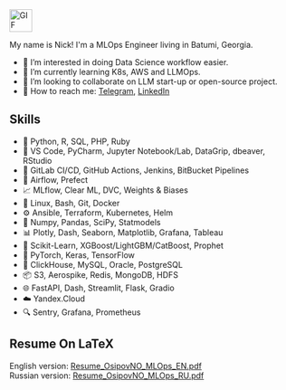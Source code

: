 <img src="https://media.giphy.com/media/QynPOjBgLR5Ryg1qKJ/giphy.gif" alt="GIF" width="40" height="40">

My name is Nick! 
I'm a MLOps Engineer living in Batumi, Georgia.

- 🧲 I’m interested in doing Data Science workflow easier.
- 🚬 I’m currently learning K8s, AWS and LLMOps.
- 👀 I’m looking to collaborate on LLM start-up or open-source project.
- 💬 How to reach me: [Telegram](https://t.me/NickOsipov), [LinkedIn](https://www.linkedin.com/in/nickosipov/)

## Skills
- 🐍 Python, R, SQL, PHP, Ruby
- 🔧 VS Code, PyCharm, Jupyter Notebook/Lab, DataGrip, dbeaver, RStudio
- 🔄 GitLab CI/CD, GitHub Actions, Jenkins, BitBucket Pipelines
- 🐙 Airflow, Prefect
- 📈 MLflow, Clear ML, DVC, Weights & Biases
- 🐧 Linux, Bash, Git, Docker
- ⚙️ Ansible, Terraform, Kubernetes, Helm
- 🧮 Numpy, Pandas, SciPy, Statmodels
- 📊 Plotly, Dash, Seaborn, Matplotlib, Grafana, Tableau
- 🤖 Scikit-Learn, XGBoost/LightGBM/CatBoost, Prophet
- 🧠 PyTorch, Keras, TensorFlow
- 💾 ClickHouse, MySQL, Oracle, PostgreSQL
- 📦 S3, Aerospike, Redis, MongoDB, HDFS
- 🌐 FastAPI, Dash, Streamlit, Flask, Gradio
- ☁️ Yandex.Cloud
- 🔍 Sentry, Grafana, Prometheus

## Resume On LaTeX

English version: [Resume_OsipovNO_MLOps_EN.pdf](https://github.com/NickOsipov/resume/blob/main/Resume_OsipovNO_MLOps_EN.pdf)  
Russian version: [Resume_OsipovNO_MLOps_RU.pdf](https://github.com/NickOsipov/resume/blob/main/Resume_OsipovNO_MLOps_RU.pdf)
  
<!---
NickOsipov/NickOsipov is a ✨ special ✨ repository because its `README.md` (this file) appears on your GitHub profile.
You can click the Preview link to take a look at your changes.
--->
